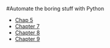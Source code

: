 #Automate the boring stuff with Python

* [Chap 5](/chap5)
* [Chapter 7](/chap7)
* [Chapter 8](/chap8)
* [Chapter 9](/chap9)
